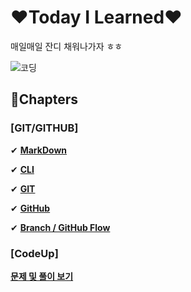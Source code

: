 # ❤Today I Learned❤

매일매일 잔디 채워나가자 ㅎㅎ

![코딩](https://c.tenor.com/2co4feAipsYAAAAd/hasbulla-hasbik.gif)

## 🙌Chapters

### [GIT/GITHUB]

✔ **[MarkDown](./markdown/markdown_grammar.md)**

✔ **[CLI](./cli/cli_grammar.md)**

✔ **[GIT](./git/git_grammar.md)**

✔ **[GitHub](./github/github_grammar.md)**

✔ **[Branch / GitHub Flow](./branch/branch_grammar.md)**

### [CodeUp]

**[문제 및 풀이 보기](./codeup/codeup.md)**